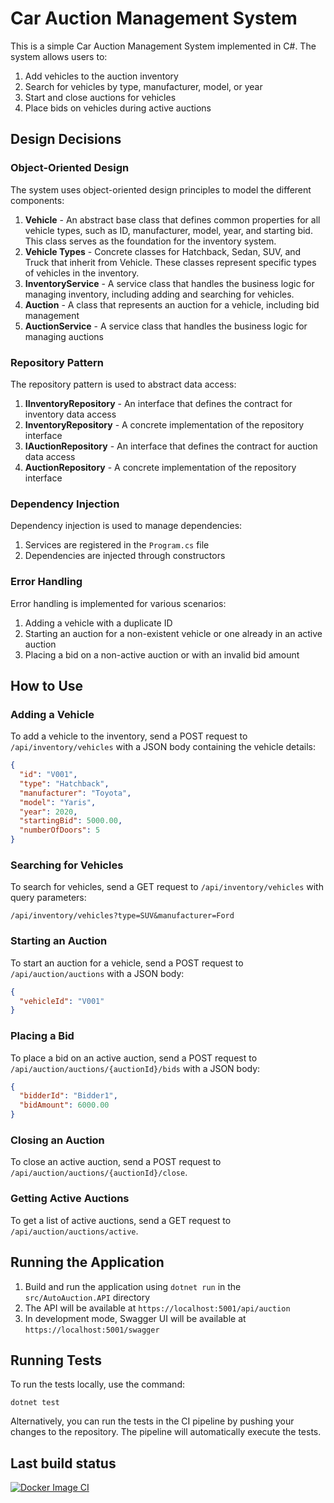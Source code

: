 # Car Auction Management System

This is a simple Car Auction Management System implemented in C#. The system allows users to:

1. Add vehicles to the auction inventory
2. Search for vehicles by type, manufacturer, model, or year
3. Start and close auctions for vehicles
4. Place bids on vehicles during active auctions

## Design Decisions

### Object-Oriented Design

The system uses object-oriented design principles to model the different components:

1. **Vehicle** - An abstract base class that defines common properties for all vehicle types, such as ID, manufacturer, model, year, and starting bid. This class serves as the foundation for the inventory system.
2. **Vehicle Types** - Concrete classes for Hatchback, Sedan, SUV, and Truck that inherit from Vehicle. These classes represent specific types of vehicles in the inventory.
3. **InventoryService** - A service class that handles the business logic for managing inventory, including adding and searching for vehicles.
4. **Auction** - A class that represents an auction for a vehicle, including bid management
5. **AuctionService** - A service class that handles the business logic for managing auctions

### Repository Pattern

The repository pattern is used to abstract data access:

1. **IInventoryRepository** - An interface that defines the contract for inventory data access
2. **InventoryRepository** - A concrete implementation of the repository interface
3. **IAuctionRepository** - An interface that defines the contract for auction data access
4. **AuctionRepository** - A concrete implementation of the repository interface

### Dependency Injection

Dependency injection is used to manage dependencies:

1. Services are registered in the `Program.cs` file
2. Dependencies are injected through constructors

### Error Handling

Error handling is implemented for various scenarios:

1. Adding a vehicle with a duplicate ID
2. Starting an auction for a non-existent vehicle or one already in an active auction
3. Placing a bid on a non-active auction or with an invalid bid amount

## How to Use

### Adding a Vehicle

To add a vehicle to the inventory, send a POST request to `/api/inventory/vehicles` with a JSON body containing the vehicle details:

```json
{
  "id": "V001",
  "type": "Hatchback",
  "manufacturer": "Toyota",
  "model": "Yaris",
  "year": 2020,
  "startingBid": 5000.00,
  "numberOfDoors": 5
}
```

### Searching for Vehicles

To search for vehicles, send a GET request to `/api/inventory/vehicles` with query parameters:

```
/api/inventory/vehicles?type=SUV&manufacturer=Ford
```

### Starting an Auction

To start an auction for a vehicle, send a POST request to `/api/auction/auctions` with a JSON body:

```json
{
  "vehicleId": "V001"
}
```

### Placing a Bid

To place a bid on an active auction, send a POST request to `/api/auction/auctions/{auctionId}/bids` with a JSON body:

```json
{
  "bidderId": "Bidder1",
  "bidAmount": 6000.00
}
```

### Closing an Auction

To close an active auction, send a POST request to `/api/auction/auctions/{auctionId}/close`.

### Getting Active Auctions

To get a list of active auctions, send a GET request to `/api/auction/auctions/active`.

## Running the Application

1. Build and run the application using `dotnet run` in the `src/AutoAuction.API` directory
2. The API will be available at `https://localhost:5001/api/auction`
3. In development mode, Swagger UI will be available at `https://localhost:5001/swagger`

## Running Tests

To run the tests locally, use the command:
```
dotnet test
```

Alternatively, you can run the tests in the CI pipeline by pushing your changes to the repository. The pipeline will automatically execute the tests.

## Last build status
[![Docker Image CI](https://github.com/gianaugusto/auction-api/actions/workflows/docker-publish.yml/badge.svg)](https://github.com/gianaugusto/auction-api/actions/workflows/docker-publish.yml)
